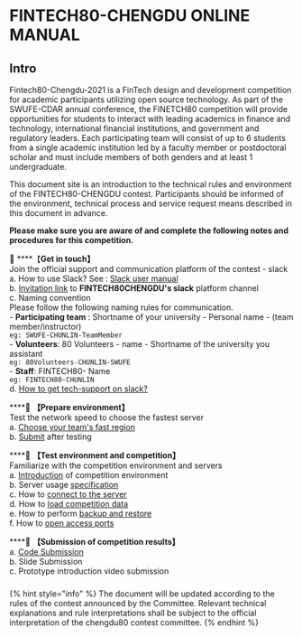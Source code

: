 # FINTECH80-CHENGDU  ONLINE MANUAL

## Intro

Fintech80-Chengdu-2021 is a FinTech design and development competition for academic participants utilizing open source technology. As part of the SWUFE-CDAR annual conference, the FINETCH80 competition will provide opportunities for students to interact with leading academics in finance and technology, international financial institutions, and government and regulatory leaders. Each participating team will consist of up to 6 students from a single academic institution led by a faculty member or postdoctoral scholar and must include members of both genders and at least 1 undergraduate.

This document site is an introduction to the technical rules and environment of the FINTECH80-CHENGDU contest. Participants should be informed of the environment, technical process and service request means described in this document in advance.

**Please make sure you are aware of and complete the following notes and procedures for this competition.**

📌 ****【**Get in touch】**  
        Join the official support and communication platform of the contest - slack   
            a. How to use Slack? See : [Slack user manual ](https://slack.com/help/articles/360059928654-How-to-use-Slack--your-quick-start-guide)  
            b. [Invitation link](https://join.slack.com/t/fintech80-chengdu2021/shared_invite/zt-s0how640-hDP4SOokgrPMF0tVVPEYFA) to **FINTECH80CHENGDU's slack** platform channel   
            c. Naming convention   
         Please follow the following naming rules for communication.   
             - **Participating team** : Shortname of your university - Personal name - \(team member/instructor\)   
               `eg: SWUFE-CHUNLIN-TeamMember`  
             - **Volunteers**: 80 Volunteers - name  - Shortname of the university you assistant    
              `eg: 80Volunteers-CHUNLIN-SWUFE`  
            - **Staff**: FINTECH80- Name   
              `eg: FINTECH80-CHUNLIN`  
           d. [How to get tech-support on slack?](tech-support/online-support.md)  
  
 ****📌 **【Prepare environment】**  
          Test the network speed to choose the fastest server   
             a. [Choose your team's fast region](operation-manual/choose-your-fastest-region.md)  
             b.  [Submit](https://forms.office.com/Pages/ResponsePage.aspx?id=DQSIkWdsW0yxEjajBLZtrQAAAAAAAAAAAAMAALvGMbNURFozMlhZTEhDRlVFRzUwREVQV09RSkZYMi4u)  after testing   


\*\*\*\*📌 **【Test environment and competition】**  
         Familiarize with the competition environment and servers   
            a. [Introduction](intro/environment/) of competition environment  
            b. Server usage [specification ](operation-manual/server-usage-specification.md)  
            c. How to [connect to the server](operation-manual/competition-operation/connect-to-ec2.md)   
            d. How to [load competition data](operation-manual/competition-operation/obtaining-data.md)   
            e. How to perform [backup and restore ](operation-manual/competition-operation/backup-and-restore.md)  
            f. How to [open access ports](operation-manual/competition-operation/access-to-the-ports.md)  


\*\*\*\*📌 **【Submission of competition results】**   
            a. [Code Submission](operation-manual/competition-operation/code-submission.md)   
            b. Slide Submission   
            c. Prototype introduction video submission

###  <a id="user-sign-in-page"></a>

{% hint style="info" %}
The document will be updated according to the rules of the contest announced by the Committee. Relevant technical explanations and rule interpretations shall be subject to the official interpretation of the chengdu80 contest committee.
{% endhint %}

